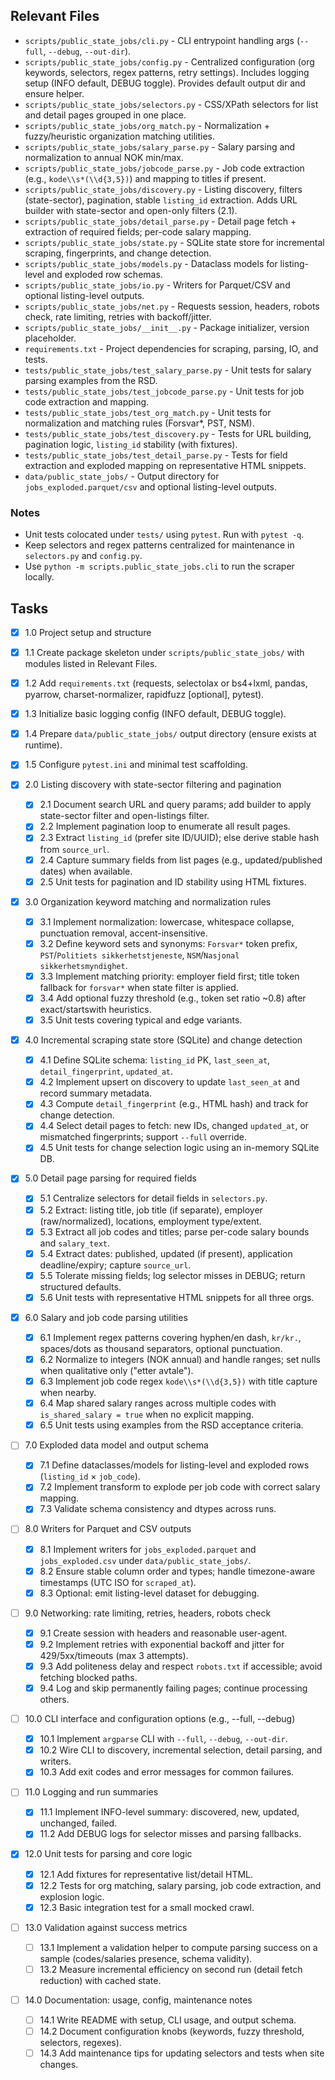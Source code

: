 ## Relevant Files

- `scripts/public_state_jobs/cli.py` - CLI entrypoint handling args (`--full`, `--debug`, `--out-dir`).
- `scripts/public_state_jobs/config.py` - Centralized configuration (org keywords, selectors, regex patterns, retry settings).
  Includes logging setup (INFO default, DEBUG toggle).
  Provides default output dir and ensure helper.
- `scripts/public_state_jobs/selectors.py` - CSS/XPath selectors for list and detail pages grouped in one place.
- `scripts/public_state_jobs/org_match.py` - Normalization + fuzzy/heuristic organization matching utilities.
- `scripts/public_state_jobs/salary_parse.py` - Salary parsing and normalization to annual NOK min/max.
- `scripts/public_state_jobs/jobcode_parse.py` - Job code extraction (e.g., `kode\\s*(\\d{3,5})`) and mapping to titles if present.
- `scripts/public_state_jobs/discovery.py` - Listing discovery, filters (state-sector), pagination, stable `listing_id` extraction.
  Adds URL builder with state-sector and open-only filters (2.1).
- `scripts/public_state_jobs/detail_parse.py` - Detail page fetch + extraction of required fields; per-code salary mapping.
- `scripts/public_state_jobs/state.py` - SQLite state store for incremental scraping, fingerprints, and change detection.
- `scripts/public_state_jobs/models.py` - Dataclass models for listing-level and exploded row schemas.
- `scripts/public_state_jobs/io.py` - Writers for Parquet/CSV and optional listing-level outputs.
- `scripts/public_state_jobs/net.py` - Requests session, headers, robots check, rate limiting, retries with backoff/jitter.
- `scripts/public_state_jobs/__init__.py` - Package initializer, version placeholder.
- `requirements.txt` - Project dependencies for scraping, parsing, IO, and tests.
- `tests/public_state_jobs/test_salary_parse.py` - Unit tests for salary parsing examples from the RSD.
- `tests/public_state_jobs/test_jobcode_parse.py` - Unit tests for job code extraction and mapping.
- `tests/public_state_jobs/test_org_match.py` - Unit tests for normalization and matching rules (Forsvar*, PST, NSM).
- `tests/public_state_jobs/test_discovery.py` - Tests for URL building, pagination logic, `listing_id` stability (with fixtures).
- `tests/public_state_jobs/test_detail_parse.py` - Tests for field extraction and exploded mapping on representative HTML snippets.
- `data/public_state_jobs/` - Output directory for `jobs_exploded.parquet/csv` and optional listing-level outputs.

### Notes

- Unit tests colocated under `tests/` using `pytest`. Run with `pytest -q`.
- Keep selectors and regex patterns centralized for maintenance in `selectors.py` and `config.py`.
- Use `python -m scripts.public_state_jobs.cli` to run the scraper locally.

## Tasks

 - [x] 1.0 Project setup and structure
  - [x] 1.1 Create package skeleton under `scripts/public_state_jobs/` with modules listed in Relevant Files.
  - [x] 1.2 Add `requirements.txt` (requests, selectolax or bs4+lxml, pandas, pyarrow, charset-normalizer, rapidfuzz [optional], pytest).
  - [x] 1.3 Initialize basic logging config (INFO default, DEBUG toggle).
  - [x] 1.4 Prepare `data/public_state_jobs/` output directory (ensure exists at runtime).
  - [x] 1.5 Configure `pytest.ini` and minimal test scaffolding.

- [x] 2.0 Listing discovery with state-sector filtering and pagination
  - [x] 2.1 Document search URL and query params; add builder to apply state-sector filter and open-listings filter.
  - [x] 2.2 Implement pagination loop to enumerate all result pages.
  - [x] 2.3 Extract `listing_id` (prefer site ID/UUID); else derive stable hash from `source_url`.
  - [x] 2.4 Capture summary fields from list pages (e.g., updated/published dates) when available.
  - [x] 2.5 Unit tests for pagination and ID stability using HTML fixtures.

- [x] 3.0 Organization keyword matching and normalization rules
  - [x] 3.1 Implement normalization: lowercase, whitespace collapse, punctuation removal, accent-insensitive.
  - [x] 3.2 Define keyword sets and synonyms: `Forsvar*` token prefix, `PST`/`Politiets sikkerhetstjeneste`, `NSM`/`Nasjonal sikkerhetsmyndighet`.
  - [x] 3.3 Implement matching priority: employer field first; title token fallback for `forsvar*` when state filter is applied.
  - [x] 3.4 Add optional fuzzy threshold (e.g., token set ratio ~0.8) after exact/startswith heuristics.
  - [x] 3.5 Unit tests covering typical and edge variants.

- [x] 4.0 Incremental scraping state store (SQLite) and change detection
  - [x] 4.1 Define SQLite schema: `listing_id` PK, `last_seen_at`, `detail_fingerprint`, `updated_at`.
  - [x] 4.2 Implement upsert on discovery to update `last_seen_at` and record summary metadata.
  - [x] 4.3 Compute `detail_fingerprint` (e.g., HTML hash) and track for change detection.
  - [x] 4.4 Select detail pages to fetch: new IDs, changed `updated_at`, or mismatched fingerprints; support `--full` override.
  - [x] 4.5 Unit tests for change selection logic using an in-memory SQLite DB.

- [x] 5.0 Detail page parsing for required fields
  - [x] 5.1 Centralize selectors for detail fields in `selectors.py`.
  - [x] 5.2 Extract: listing title, job title (if separate), employer (raw/normalized), locations, employment type/extent.
  - [x] 5.3 Extract all job codes and titles; parse per-code salary bounds and `salary_text`.
  - [x] 5.4 Extract dates: published, updated (if present), application deadline/expiry; capture `source_url`.
  - [x] 5.5 Tolerate missing fields; log selector misses in DEBUG; return structured defaults.
  - [x] 5.6 Unit tests with representative HTML snippets for all three orgs.

- [x] 6.0 Salary and job code parsing utilities
  - [x] 6.1 Implement regex patterns covering hyphen/en dash, `kr/kr.`, spaces/dots as thousand separators, optional punctuation.
  - [x] 6.2 Normalize to integers (NOK annual) and handle ranges; set nulls when qualitative only ("etter avtale").
  - [x] 6.3 Implement job code regex `kode\\s*(\\d{3,5})` with title capture when nearby.
  - [x] 6.4 Map shared salary ranges across multiple codes with `is_shared_salary = true` when no explicit mapping.
  - [x] 6.5 Unit tests using examples from the RSD acceptance criteria.

- [ ] 7.0 Exploded data model and output schema
  - [x] 7.1 Define dataclasses/models for listing-level and exploded rows (`listing_id` × `job_code`).
  - [x] 7.2 Implement transform to explode per job code with correct salary mapping.
  - [x] 7.3 Validate schema consistency and dtypes across runs.

- [ ] 8.0 Writers for Parquet and CSV outputs
  - [x] 8.1 Implement writers for `jobs_exploded.parquet` and `jobs_exploded.csv` under `data/public_state_jobs/`.
  - [x] 8.2 Ensure stable column order and types; handle timezone-aware timestamps (UTC ISO for `scraped_at`).
  - [x] 8.3 Optional: emit listing-level dataset for debugging.

- [ ] 9.0 Networking: rate limiting, retries, headers, robots check
  - [x] 9.1 Create session with headers and reasonable user-agent.
  - [x] 9.2 Implement retries with exponential backoff and jitter for 429/5xx/timeouts (max 3 attempts).
  - [x] 9.3 Add politeness delay and respect `robots.txt` if accessible; avoid fetching blocked paths.
  - [x] 9.4 Log and skip permanently failing pages; continue processing others.

- [ ] 10.0 CLI interface and configuration options (e.g., --full, --debug)
  - [x] 10.1 Implement `argparse` CLI with `--full`, `--debug`, `--out-dir`.
  - [x] 10.2 Wire CLI to discovery, incremental selection, detail parsing, and writers.
  - [x] 10.3 Add exit codes and error messages for common failures.

- [ ] 11.0 Logging and run summaries
  - [x] 11.1 Implement INFO-level summary: discovered, new, updated, unchanged, failed.
  - [x] 11.2 Add DEBUG logs for selector misses and parsing fallbacks.

- [x] 12.0 Unit tests for parsing and core logic
  - [x] 12.1 Add fixtures for representative list/detail HTML.
  - [x] 12.2 Tests for org matching, salary parsing, job code extraction, and explosion logic.
  - [x] 12.3 Basic integration test for a small mocked crawl.

- [ ] 13.0 Validation against success metrics
  - [ ] 13.1 Implement a validation helper to compute parsing success on a sample (codes/salaries presence, schema validity).
  - [ ] 13.2 Measure incremental efficiency on second run (detail fetch reduction) with cached state.

- [ ] 14.0 Documentation: usage, config, maintenance notes
  - [ ] 14.1 Write README with setup, CLI usage, and output schema.
  - [ ] 14.2 Document configuration knobs (keywords, fuzzy threshold, selectors, regexes).
  - [ ] 14.3 Add maintenance tips for updating selectors and tests when site changes.
